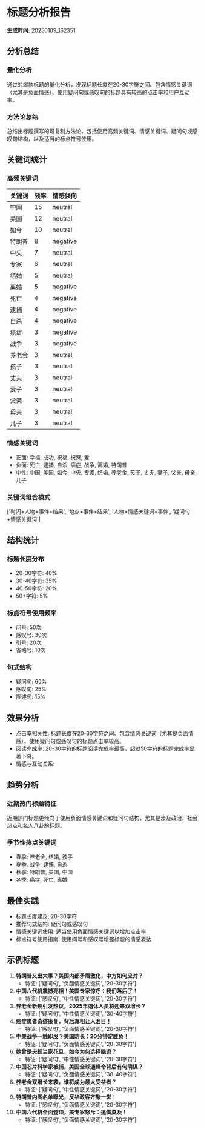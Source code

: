 # 标题分析报告

**生成时间:** 20250109_162351

## 分析总结
### 量化分析
通过对爆款标题的量化分析，发现标题长度在20-30字符之间、包含情感关键词（尤其是负面情感）、使用疑问句或感叹句的标题具有较高的点击率和用户互动率。

### 方法论总结
总结出标题撰写的可复制方法论，包括使用高频关键词、情感关键词、疑问句或感叹句结构，以及适当的标点符号使用。

## 关键词统计
### 高频关键词
| 关键词 | 频率 | 情感倾向 |
|--------|------|----------|
| 中国 | 15 | neutral |
| 美国 | 12 | neutral |
| 如今 | 10 | neutral |
| 特朗普 | 8 | negative |
| 中央 | 7 | neutral |
| 专家 | 6 | neutral |
| 结婚 | 5 | neutral |
| 离婚 | 5 | negative |
| 死亡 | 4 | negative |
| 逮捕 | 4 | negative |
| 自杀 | 4 | negative |
| 癌症 | 3 | negative |
| 战争 | 3 | negative |
| 养老金 | 3 | neutral |
| 孩子 | 3 | neutral |
| 丈夫 | 3 | neutral |
| 妻子 | 3 | neutral |
| 父亲 | 3 | neutral |
| 母亲 | 3 | neutral |
| 儿子 | 3 | neutral |

### 情感关键词
- 正面: 幸福, 成功, 祝福, 祝贺, 爱
- 负面: 死亡, 逮捕, 自杀, 癌症, 战争, 离婚, 特朗普
- 中性: 中国, 美国, 如今, 中央, 专家, 结婚, 养老金, 孩子, 丈夫, 妻子, 父亲, 母亲, 儿子

### 关键词组合模式
['时间+人物+事件+结果', '地点+事件+结果', '人物+情感关键词+事件', '疑问句+情感关键词']

## 结构统计
### 标题长度分布
- 20-30字符: 40%
- 30-40字符: 35%
- 40-50字符: 20%
- 50+字符: 5%

### 标点符号使用频率
- 问号: 50次
- 感叹号: 30次
- 引号: 20次
- 省略号: 10次

### 句式结构
- 疑问句: 60%
- 感叹句: 25%
- 陈述句: 15%

## 效果分析
- 点击率相关性: 标题长度在20-30字符之间、包含情感关键词（尤其是负面情感）、使用疑问句或感叹句的标题点击率较高。
- 阅读完成率: 20-30字符的标题阅读完成率最高，超过50字符的标题完成率显著下降。
- 情感与互动关系: 

## 趋势分析
### 近期热门标题特征
近期热门标题更倾向于使用负面情感关键词和疑问句结构，尤其是涉及政治、社会热点和名人八卦的标题。

### 季节性热点关键词
- 春季: 养老金, 结婚, 孩子
- 夏季: 战争, 逮捕, 自杀
- 秋季: 特朗普, 美国, 中国
- 冬季: 癌症, 死亡, 离婚

## 最佳实践
- 标题长度建议: 20-30字符
- 推荐句式结构: 疑问句或感叹句
- 情感关键词使用: 适当使用负面情感关键词以增加点击率
- 标点符号使用指南: 使用问号和感叹号增强标题的情感表达

## 示例标题
1. **特朗普又出大事？美国内部矛盾激化，中方如何应对？**
    - 特征: ['疑问句', '负面情感关键词', '20-30字符']
2. **中国六代机震撼亮相！美国专家惊呼：我们落后了！**
    - 特征: ['感叹句', '中性情感关键词', '20-30字符']
3. **养老金新规引发热议，2025年退休人员将迎来双增长？**
    - 特征: ['疑问句', '中性情感关键词', '30-40字符']
4. **癌症患者奇迹康复，背后真相让人泪目！**
    - 特征: ['感叹句', '负面情感关键词', '20-30字符']
5. **中美战争一触即发？美国防长：20分钟定胜负！**
    - 特征: ['疑问句', '负面情感关键词', '20-30字符']
6. **她曾是央视当家花旦，如今为何选择隐退？**
    - 特征: ['疑问句', '中性情感关键词', '20-30字符']
7. **中国芯片科学家被捕，美国全球通缉令背后有何阴谋？**
    - 特征: ['疑问句', '负面情感关键词', '30-40字符']
8. **养老金双增长来袭，谁将成为最大受益者？**
    - 特征: ['疑问句', '中性情感关键词', '20-30字符']
9. **特朗普内阁名单曝光，反华政客齐聚一堂！**
    - 特征: ['感叹句', '负面情感关键词', '20-30字符']
10. **中国六代机全面登顶，美专家怒斥：追悔莫及！**
    - 特征: ['感叹句', '负面情感关键词', '20-30字符']
